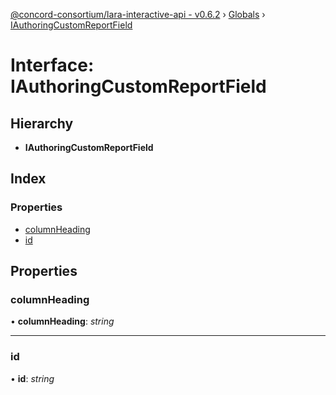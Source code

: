 [@concord-consortium/lara-interactive-api - v0.6.2](../README.md) › [Globals](../globals.md) › [IAuthoringCustomReportField](iauthoringcustomreportfield.md)

# Interface: IAuthoringCustomReportField

## Hierarchy

* **IAuthoringCustomReportField**

## Index

### Properties

* [columnHeading](iauthoringcustomreportfield.md#columnheading)
* [id](iauthoringcustomreportfield.md#id)

## Properties

###  columnHeading

• **columnHeading**: *string*

___

###  id

• **id**: *string*
